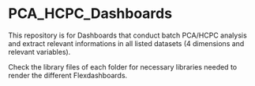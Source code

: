 # PCA_HCPC_Dashboards
This repository is for Dashboards that conduct batch PCA/HCPC analysis and extract relevant informations in all listed datasets (4 dimensions and relevant variables).

Check the library files of each folder for necessary libraries needed to render the different Flexdashboards.
